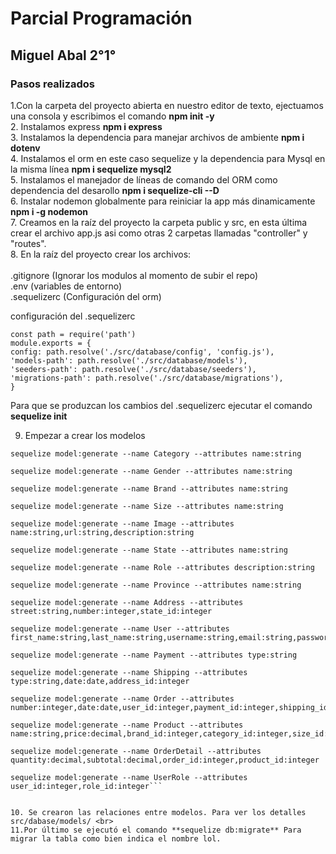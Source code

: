 
<h1>Parcial Programación</h1>
<h2>Miguel Abal 2°1° </h2>

<h3> Pasos realizados </h3>


1.Con la carpeta del proyecto abierta en nuestro editor de texto, ejectuamos una consola y escribimos el comando  **npm init -y**<br>
2. Instalamos express  **npm i express**<br>
3. Instalamos la dependencia para manejar archivos de ambiente **npm i dotenv**<br>
4. Instalamos el orm en este caso sequelize y la dependencia para Mysql en la misma línea **npm i sequelize mysql2**<br>
5. Instalamos el manejador de líneas de comando del ORM como dependencia del desarollo **npm i sequelize-cli --D**<br>
6. Instalar nodemon globalmente para reiniciar la app más dinamicamente **npm i -g nodemon**<br>
7. Creamos en la raíz del proyecto la carpeta public y src, en esta última crear el archivo app.js asi como otras 2 carpetas llamadas "controller" y "routes".<br>
8. En la raíz del proyecto crear los archivos:<br><br>
                                                .gitignore (Ignorar los modulos al momento de subir el repo)<br>
                                                .env (variables de entorno)<br>
                                                .sequelizerc (Configuración del orm)<br>

configuración del .sequelizerc
```
const path = require('path')
module.exports = {
config: path.resolve('./src/database/config', 'config.js'),
'models-path': path.resolve('./src/database/models'),
'seeders-path': path.resolve('./src/database/seeders'),
'migrations-path': path.resolve('./src/database/migrations'),
}
```

Para que se produzcan los cambios del .sequelizerc ejecutar el comando **sequelize init**<br>

9. Empezar a crear los modelos<br>
```
sequelize model:generate --name Category --attributes name:string

sequelize model:generate --name Gender --attributes name:string

sequelize model:generate --name Brand --attributes name:string

sequelize model:generate --name Size --attributes name:string

sequelize model:generate --name Image --attributes name:string,url:string,description:string

sequelize model:generate --name State --attributes name:string

sequelize model:generate --name Role --attributes description:string

sequelize model:generate --name Province --attributes name:string

sequelize model:generate --name Address --attributes street:string,number:integer,state_id:integer

sequelize model:generate --name User --attributes first_name:string,last_name:string,username:string,email:string,password:string,address_id:integer

sequelize model:generate --name Payment --attributes type:string

sequelize model:generate --name Shipping --attributes type:string,date:date,address_id:integer

sequelize model:generate --name Order --attributes number:integer,date:date,user_id:integer,payment_id:integer,shipping_id:integer

sequelize model:generate --name Product --attributes name:string,price:decimal,brand_id:integer,category_id:integer,size_id:integer,gender_id:integer,image_id:integer

sequelize model:generate --name OrderDetail --attributes quantity:decimal,subtotal:decimal,order_id:integer,product_id:integer

sequelize model:generate --name UserRole --attributes user_id:integer,role_id:integer```


10. Se crearon las relaciones entre modelos. Para ver los detalles src/dabase/models/ <br>
11.Por último se ejecutó el comando **sequelize db:migrate** Para migrar la tabla como bien indica el nombre lol.

